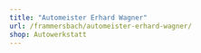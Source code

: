 ```yaml
---
title: "Automeister Erhard Wagner"
url: /frammersbach/automeister-erhard-wagner/
shop: Autowerkstatt
---
```

